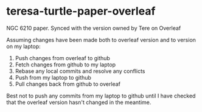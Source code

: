 # teresa-turtle-paper-overleaf
NGC 6210 paper. Synced with the version owned by Tere on Overleaf

Assuming changes have been made both to overleaf version and to version on my laptop:

1. Push changes from overleaf to github
2. Fetch changes from github to my laptop
3. Rebase any local commits and resolve any conflicts
4. Push from my laptop to github
5. Pull changes back from github to overleaf

Best not to push any commits from my laptop to github 
until I have checked that the overleaf version hasn't changed in the meantime. 

